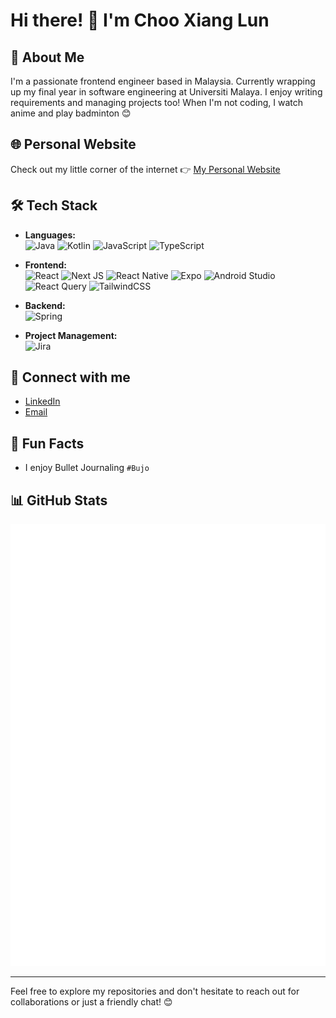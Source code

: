 # Hi there! 👋 I'm Choo Xiang Lun

## 🚀 About Me
I'm a passionate frontend engineer based in Malaysia. Currently wrapping up my final year in software engineering at Universiti Malaya. I enjoy writing requirements and managing projects too! When I'm not coding, I watch anime and play badminton 😊

## 🌐 Personal Website
Check out my little corner of the internet 👉 [My Personal Website](https://xianglun.vercel.app/)

## 🛠 Tech Stack
- **Languages:**  
  ![Java](https://img.shields.io/badge/Java-%23ED8B00.svg?style=flat-square&logo=openjdk&logoColor=white)
  ![Kotlin](https://img.shields.io/badge/Kotlin-%237F52FF.svg?style=flat-square&logo=kotlin&logoColor=white)
  ![JavaScript](https://img.shields.io/badge/Javascript-%23323330.svg?style=flat-square&logo=javascript&logoColor=%23F7DF1E)
  ![TypeScript](https://img.shields.io/badge/Typescript-%23007ACC.svg?style=flat-square&logo=typescript&logoColor=white)

- **Frontend:**  
  ![React](https://img.shields.io/badge/-React-61DAFB?style=flat-square&logo=React&logoColor=white)
  ![Next JS](https://img.shields.io/badge/Next-black?style=flat-square&logo=next.js&logoColor=white)
  ![React Native](https://img.shields.io/badge/React_Native-%2320232a.svg?style=flat-square&logo=react&logoColor=%2361DAFB)
  ![Expo](https://img.shields.io/badge/Expo-1C1E24?style=flat-square&logo=expo&logoColor=#D04A37)
  ![Android Studio](https://img.shields.io/badge/Android%20Studio-346ac1?style=flat-square&logo=android%20studio&logoColor=white)
  ![React Query](https://img.shields.io/badge/-React%20Query-FF4154?style=flat-square&logo=react%20query&logoColor=white)
  ![TailwindCSS](https://img.shields.io/badge/TailwindCSS-%2338B2AC.svg?style=flat-square&logo=tailwind-css&logoColor=white)
  
- **Backend:**  
  ![Spring](https://img.shields.io/badge/Spring-%236DB33F.svg?style=flat-square&logo=spring&logoColor=white)

- **Project Management:**  
  ![Jira](https://img.shields.io/badge/Jira-%230A0FFF.svg?style=flat-square&logo=jira&logoColor=white)


## 🔗 Connect with me
- [LinkedIn](https://www.linkedin.com/in/xianglun/)
- [Email](mailto:xlchoo25@gmail.com)

## 🎉 Fun Facts
- I enjoy Bullet Journaling `#Bujo`

## 📊 GitHub Stats
<picture>
  <img src="/github-metrics.svg" alt="Metrics">
</picture>

---

Feel free to explore my repositories and don't hesitate to reach out for collaborations or just a friendly chat! 😊

